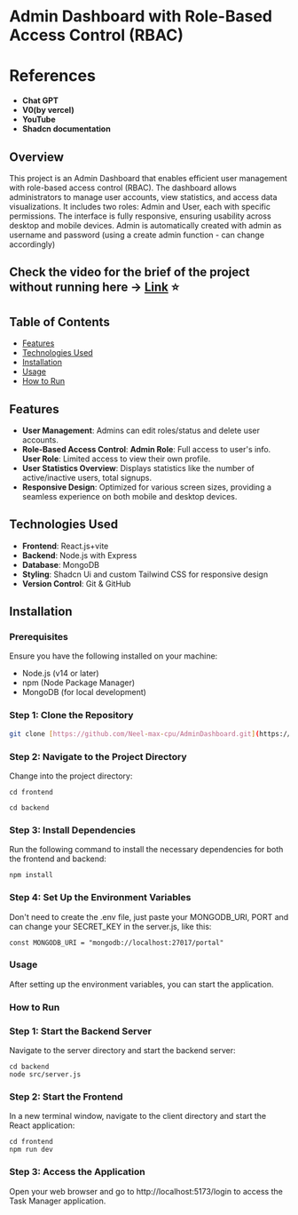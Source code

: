 # Admin Dashboard with Role-Based Access Control (RBAC)

# References
- **Chat GPT**
- **V0(by vercel)**
- **YouTube**
- **Shadcn documentation**

## Overview
This project is an Admin Dashboard that enables efficient user management with role-based access control (RBAC). The dashboard allows administrators to manage user accounts, view statistics, and access data visualizations. It includes two roles: Admin and User, each with specific permissions. The interface is fully responsive, ensuring usability across desktop and mobile devices.
Admin is automatically created with admin as username and password (using a create admin function - can change accordingly)

## Check the video for the brief of the project without running here  -> [Link](https://youtu.be/XSoNm_SnV0c) ⭐

## Table of Contents
- [Features](#features)
- [Technologies Used](#technologies-used)
- [Installation](#installation)
- [Usage](#usage)
- [How to Run](#how-to-run)

## Features
- **User Management**:  Admins can edit roles/status and delete user accounts.
- **Role-Based Access Control**: 
       **Admin Role**: Full access to user's info.
       **User Role**: Limited access to view their own profile.
- **User Statistics Overview**: Displays statistics like the number of active/inactive users, total signups.
- **Responsive Design**: Optimized for various screen sizes, providing a seamless experience on both mobile and desktop devices.

## Technologies Used
- **Frontend**: React.js+vite
- **Backend**: Node.js with Express
- **Database**: MongoDB
- **Styling**: Shadcn Ui and custom Tailwind CSS for responsive design
- **Version Control**: Git & GitHub

## Installation

### Prerequisites
Ensure you have the following installed on your machine:
- Node.js (v14 or later)
- npm (Node Package Manager)
- MongoDB (for local development)

### Step 1: Clone the Repository
```bash
git clone [https://github.com/Neel-max-cpu/AdminDashboard.git](https://github.com/Neel-max-cpu/AdminDashboard.git)
```

### Step 2: Navigate to the Project Directory
Change into the project directory:
```
cd frontend
```

```
cd backend
```

### Step 3: Install Dependencies
Run the following command to install the necessary dependencies for both the frontend and backend:
```
npm install
```

### Step 4: Set Up the Environment Variables
Don't need to create the .env file, just paste your MONGODB_URI, PORT and can change your SECRET_KEY in the server.js, like this:

```
const MONGODB_URI = "mongodb://localhost:27017/portal"
```

### Usage
After setting up the environment variables, you can start the application.


### How to Run
### Step 1: Start the Backend Server
Navigate to the server directory and start the backend server:
```
cd backend
node src/server.js
```

### Step 2: Start the Frontend
In a new terminal window, navigate to the client directory and start the React application:
```
cd frontend
npm run dev
```

### Step 3: Access the Application
Open your web browser and go to http://localhost:5173/login to access the Task Manager application.

